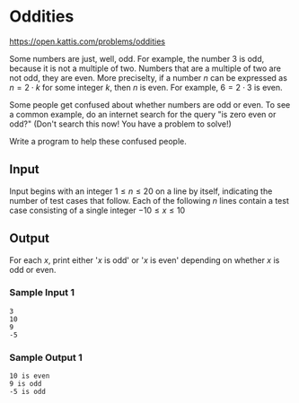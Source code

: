 # Oddities 

https://open.kattis.com/problems/oddities

Some numbers are just, well, odd. For example, the number 3 is odd, because it is not a multiple of two. Numbers that are a multiple of two are not odd, they are even. More preciselty, if a number $n$ can be expressed as $n = 2 \cdot k$ for some integer $k$, then $n$ is even. For example, $6 = 2 \cdot 3$ is even.

Some people get confused about whether numbers are odd or even. To see a common example, do an internet search for the query "is zero even or odd?" (Don't search this now! You have a problem to solve!)

Write a program to help these confused people. 

## Input 

Input begins with an integer $1 \leq n \leq 20$ on a line by itself, indicating the number of test cases that follow. Each of the following $n$ lines contain a test case consisting of a single integer $-10 \leq x \leq 10$

## Output 

For each $x$, print either '$x$ is odd' or '$x$ is even' depending on whether $x$ is odd or even. 


### Sample Input 1

``` text
3
10
9
-5
```

### Sample Output 1

``` text
10 is even 
9 is odd 
-5 is odd
```

